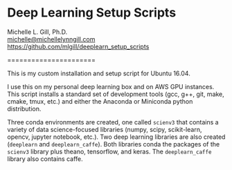 # Deep Learning Setup Scripts

Michelle L. Gill, Ph.D.  
michelle@michellelynngill.com  
https://github.com/mlgill/deeplearn_setup_scripts

======================

This is my custom installation and setup script for Ubuntu 16.04. 

I use this on my personal deep learning box and on AWS GPU instances. This script installs a standard set of development tools (gcc, g++, git, make, cmake, tmux, etc.) and either the Anaconda or Miniconda python distribution. 

Three conda environments are created, one called `scienv3` that contains a variety of data science-focused libraries (numpy, scipy, scikit-learn, opencv, jupyter notebook, etc.). Two deep learning libraries are also created (`deeplearn` and `deeplearn_caffe`). Both libraries conda the packages of the `scienv3` library plus theano, tensorflow, and keras. The `deeplearn_caffe` library also contains caffe.
